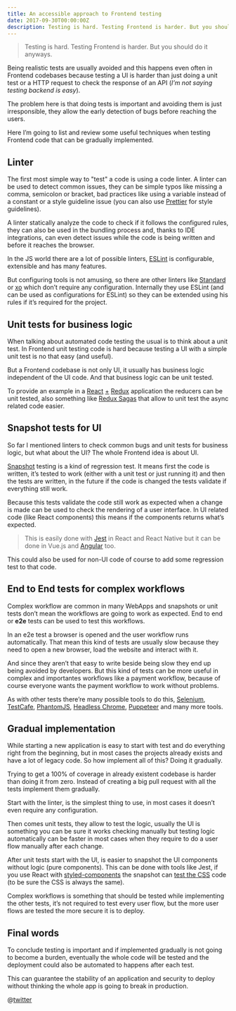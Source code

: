 ```yaml
---
title: An accessible approach to Frontend testing
date: 2017-09-30T00:00:00Z
description: Testing is hard. Testing Frontend is harder. But you should do it anyways.
---
```

> Testing is hard. Testing Frontend is harder. But you should do it anyways.

Being realistic tests are usually avoided and this happens even often in Frontend codebases because testing a UI is harder than just doing a unit test or a HTTP request to check the response of an API (_I’m not saying testing backend is easy_).

The problem here is that doing tests is important and avoiding them is just irresponsible, they allow the early detection of bugs before reaching the users.

Here I’m going to list and review some useful techniques when testing Frontend code that can be gradually implemented.

## Linter
The first most simple way to "test" a code is using a code linter. A linter can be used to detect common issues, they can be simple typos like missing a comma, semicolon or bracket, bad practices like using a variable instead of a constant or a style guideline issue (you can also use [Prettier](https://github.com/prettier/prettier) for style guidelines).

A linter statically analyze the code to check if it follows the configured rules, they can also be used in the bundling process and, thanks to IDE integrations, can even detect issues while the code is being written and before it reaches the browser.

In the JS world there are a lot of possible linters, [ESLint](https://eslint.org/) is configurable, extensible and has many features.

But configuring tools is not amusing, so there are other linters like [Standard](https://standardjs.com/) or [xo](https://github.com/sindresorhus/xo) which don’t require any configuration. Internally they use ESLint (and can be used as configurations for ESLint) so they can be extended using his rules if it’s required for the project.

## Unit tests for business logic
When talking about automated code testing the usual is to  think about a unit test. In Frontend unit testing code is hard because testing a UI with a simple unit test is no that easy (and useful).

But a Frontend codebase is not only UI, it usually  has business logic independent of the UI code. And that business logic can be unit tested.

To provide an example in a [React](https://reactjs.org/) [+](https://github.com/reactjs/react-redux) [Redux](http://redux.js.org/) application the reducers can be unit tested, also something like [Redux Sagas](https://redux-saga.js.org/) that allow to  unit test the async related code easier.

## Snapshot tests for UI
So far I mentioned linters to check common bugs and unit tests for business logic, but what about the UI? The whole Frontend idea is about UI.

[Snapshot](https://medium.com/@dschmidt1992/jest-snapshot-testing-3ef9fa1222bb) testing is a kind of regression test. It means first the code is written, it’s tested to work (either with a unit test or just running it) and then the tests are written, in the future if the code is changed the tests validate if everything still work.

Because this tests validate the code still work as expected when a change is made can be used to check the rendering of a user interface. In UI related code (like React components) this means if the components returns what’s expected.

> This is easily done with [Jest](https://facebook.github.io/jest/docs/en/snapshot-testing.html) in React and React Native but it can be done in Vue.js and [Angular](https://github.com/synapse-wireless-labs/angular-snapshot-testing) too.

This could also be used for non-UI code of course to add some regression test to that code.

## End to End tests for complex workflows
Complex workflow are common in many WebApps and snapshots or unit tests don’t mean the workflows are going to work as expected. End to end or **e2e** tests can be used to test this workflows.

In an e2e test a browser is opened and the user workflow runs automatically. That mean this kind of tests are usually slow because they need to open a new browser, load the website and interact with it.

And since they aren’t that easy to write beside being slow they end up being avoided by developers. But this kind of tests can be more useful in complex and importantes workflows like a payment workflow, because of course everyone wants the payment workflow to work without problems.

As with other tests there’re many possible tools to do this, [Selenium](http://www.seleniumhq.org/), [TestCafe](https://devexpress.github.io/testcafe/), [PhantomJS](http://phantomjs.org/), [Headless Chrome](https://developers.google.com/web/updates/2017/04/headless-chrome), [Puppeteer](https://github.com/GoogleChrome/puppeteer) and many more tools.

## Gradual implementation
While starting a new application is easy to start with test and do everything right from the beginning, but in most cases the projects already exists and have a lot of legacy code. So how implement all of this? Doing it gradually.

Trying to get a 100% of coverage in already existent codebase is harder than doing it from zero. Instead of creating a big pull request with all the tests implement them gradually.

Start with the linter, is the simplest thing to use, in most cases it doesn’t even require any configuration.

Then comes unit tests, they allow to test the logic, usually the UI is something you can be sure it works checking manually but testing logic automatically can be faster in most cases when they require to do a user flow manually after each change.

After unit tests start with the UI, is easier to snapshot the UI components without logic (pure components). This can be done with tools like Jest, if you use React with [styled-components](https://www.styled-components.com/) the snapshot can [test the CSS](https://github.com/styled-components/jest-styled-components) code (to be sure the CSS is always the same).

Complex workflows is something that should be tested while implementing the other tests, it’s not required to test every user flow, but the more user flows are tested the more secure it is to deploy.

## Final words
To conclude testing is important and if implemented gradually is not going to become a burden, eventually the whole code will be tested and the deployment could also be automated to happens after each test.

This can guarantee the stability of an application and security to deploy without thinking the whole app is going to break in production.

@[twitter](https://twitter.com/sergiodxa/status/895831530773381120)
